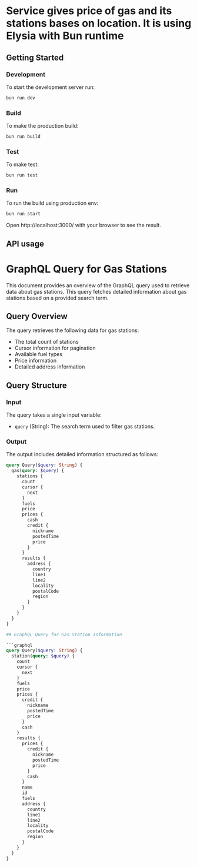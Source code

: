 # Service gives price of gas and its stations bases on location. It is using Elysia with Bun runtime

## Getting Started

### Development

To start the development server run:
```bash
bun run dev
```

### Build

To make the production build:
```bash
bun run build
```

### Test

To make test:
```bash
bun run test
```

### Run

To run the build using production env:
```bash
bun run start
```

Open http://localhost:3000/ with your browser to see the result.

## API usage

# GraphQL Query for Gas Stations

This document provides an overview of the GraphQL query used to retrieve data about gas stations. This query fetches detailed information about gas stations based on a provided search term.

## Query Overview

The query retrieves the following data for gas stations:

- The total count of stations
- Cursor information for pagination
- Available fuel types
- Price information
- Detailed address information

## Query Structure

### Input

The query takes a single input variable:

- `query` (String): The search term used to filter gas stations.

### Output

The output includes detailed information structured as follows:

```graphql
query Query($query: String) {
  gas(query: $query) {
    stations {
      count
      cursor {
        next
      }
      fuels
      price
      prices {
        cash
        credit {
          nickname
          postedTime
          price
        }
      }
      results {
        address {
          country
          line1
          line2
          locality
          postalCode
          region
        }
      }
    }
  }
}

## GraphQL Query for Gas Station Information

```graphql
query Query($query: String) {
  station(query: $query) {
    count
    cursor {
      next
    }
    fuels
    price
    prices {
      credit {
        nickname
        postedTime
        price
      }
      cash
    }
    results {
      prices {
        credit {
          nickname
          postedTime
          price
        }
        cash
      }
      name
      id
      fuels
      address {
        country
        line1
        line2
        locality
        postalCode
        region
      }
    }
  }
}
